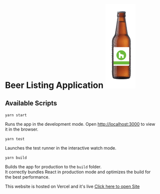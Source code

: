 <h1>Beer Listing Application

<img src='./src/assets/beerimage.png' width='100px'>

## Available Scripts

`yarn start`

Runs the app in the development mode.
Open [http://localhost:3000](http://localhost:3000) to view it in the browser.

`yarn test`

Launches the test runner in the interactive watch mode.

`yarn build`

Builds the app for production to the `build` folder.\
It correctly bundles React in production mode and optimizes the build for the best performance.

This website is hosted on Vercel and it's live
[Click here to open Site](https://beer-listing.vercel.app)
